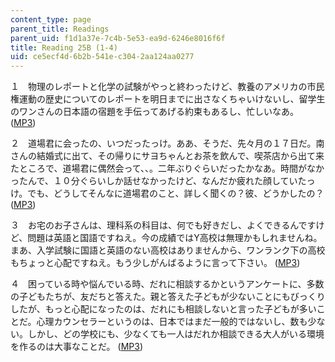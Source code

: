```yaml
---
content_type: page
parent_title: Readings
parent_uid: f1d1a37e-7c4b-5e53-ea9d-6246e8016f6f
title: Reading 25B (1-4)
uid: ce5ecf4d-6b2b-541e-c304-2aa124aa0277
---
```


１　物理のレポートと化学の試験がやっと終わったけど、教養のアメリカの市民権運動の歴史についてのレポートを明日までに出さなくちゃいけないし、留学生のワンさんの日本語の宿題を手伝ってあげる約束もあるし、忙しいなあ。 ([MP3](/ans7870/21f/21f.505/f05/audio/Lesson25B-1.mp3))

２　道場君に会ったの、いつだったっけ。ああ、そうだ、先々月の１７日だ。南さんの結婚式に出て、その帰りにサヨちゃんとお茶を飲んで、喫茶店から出て来たところで、道場君に偶然会って、、。二年ぶりぐらいだったかなあ。時間がなかったんで、１０分ぐらいしか話せなかったけど、なんだか疲れた顔していたっ け。でも、どうしてそんなに道場君のこと、詳しく聞くの？彼、どうかしたの？ ([MP3](/ans7870/21f/21f.505/f05/audio/Lesson25B-2.mp3))

３　お宅のお子さんは、理科系の科目は、何でも好きだし、よくできるんですけど、問題は英語と国語ですねえ。今の成績ではY高校は無理かもしれませんね。まあ、入学試験に国語と英語のない高校はありませんから、ワンランク下の高校もちょっと心配ですねえ。もう少しがんばるように言って下さい。 ([MP3](/ans7870/21f/21f.505/f05/audio/Lesson25B-3.mp3))

４　困っている時や悩んでいる時、だれに相談するかというアンケートに、多数の子どもたちが、友だちと答えた。親と答えた子どもが少ないことにもびっくりしたが、もっと心配になったのは、だれにも相談しないと言った子どもが多いことだ。心理カウンセラーというのは、日本ではまだ一般的ではないし、数も少な い。しかし、どの学校にも、少なくても一人はだれか相談できる大人がいる環境を作るのは大事なことだ。 ([MP3](/ans7870/21f/21f.505/f05/audio/Lesson25B-4.mp3))